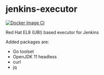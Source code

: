 # jenkins-executor

[![Docker Image CI](https://github.com/mpepping/jenkins-executor/actions/workflows/docker-publish.yml/badge.svg)](https://github.com/mpepping/jenkins-executor/actions/workflows/docker-publish.yml)

Red Hat EL8 (UBI) based executor for Jenkins

Added packages are: 

* Go toolset 
* OpenJDK 11 headless
* curl
* jq


